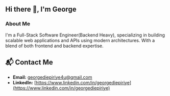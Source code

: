 ## Hi there 👋, I'm George

### About Me
I'm a Full-Stack Software Engineer(Backend Heavy), specializing in building scalable web applications and APIs using modern architectures. With a blend of both frontend and backend expertise.

## 📬 Contact Me
- **Email:** [georgediepiriye4u@gmail.com](mailto:georgediepiriye4u@gmail.com)
- **LinkedIn:** [https://www.linkedin.com/in/georgediepiriye](https://www.linkedin.com/in/georgediepiriye)



